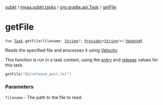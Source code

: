 [subkt](../../index.md) / [myaa.subkt.tasks](../index.md) / [org.gradle.api.Task](index.md) / [getFile](./get-file.md)

# getFile

`fun `[`Task`](https://docs.gradle.org/current/javadoc/org/gradle/api/Task.html)`.getFile(filename: `[`String`](https://kotlinlang.org/api/latest/jvm/stdlib/kotlin/-string/index.html)`): `[`Provider`](https://docs.gradle.org/current/javadoc/org/gradle/api/provider/Provider.html)`<`[`String`](https://kotlinlang.org/api/latest/jvm/stdlib/kotlin/-string/index.html)`!>!` [(source)](https://github.com/Myaamori/SubKt/blob/0.1.11/src/main/kotlin/myaa/subkt/tasks/plugin.kt#L323)

Reads the specified file and processes it using
[Velocity](https://velocity.apache.org/engine/2.2/user-guide.html).

This function is run in a task context, using the [entry](entry.md) and [release](release.md) values for this task.

``` kotlin
getFile("02/release_post.txt")
```

### Parameters

`filename` - The path to the file to read.